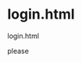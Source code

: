 # login.html
<!----it is the web developement project .The name of this project is LOGIN AUTHENTICATION.--->
<!--- main agenda of login authentication is users input thier credntials in the login form-->
<html>
  <head>
    <tittle>login.html</tittle>
  </head>
  <body>
    <p>please
      
